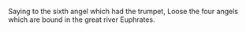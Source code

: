 Saying to the sixth angel which had the trumpet, Loose the four angels which are bound in the great river Euphrates.
